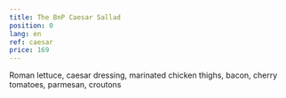 ```yaml
---
title: The BnP Caesar Sallad
position: 0
lang: en
ref: caesar
price: 169
---
```


Roman lettuce, caesar dressing, marinated chicken thighs, bacon, cherry tomatoes, parmesan, croutons
